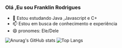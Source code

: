 ### Olá ,Eu sou Franklin Rodrigues


- 🌱 Estou estudando Java ,Javascript e C+
- 📫 Estou em busca de conhecimento e experiência
- 😄 pronomes: Ele/Dele



![Anurag's GitHub stats](https://github-readme-stats.vercel.app/api?username=dev-franklin&show_icons=true&theme=radical)
![Top Langs](https://github-readme-stats.vercel.app/api/top-langs/?username=anuraghazra&layout=compact)
